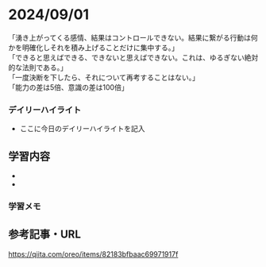 # 2024/09/01
「湧き上がってくる感情、結果はコントロールできない。結果に繋がる行動は何かを明確化しそれを積み上げることだけに集中する。」  
「できると思えばできる、できないと思えばできない。これは、ゆるぎない絶対的な法則である。」  
「一度決断を下したら、それについて再考することはない。」  
「能力の差は5倍、意識の差は100倍」  

### デイリーハイライト
- ここに今日のデイリーハイライトを記入

## 学習内容
-
-

### 学習メモ

## 参考記事・URL
<https://qiita.com/oreo/items/82183bfbaac69971917f>